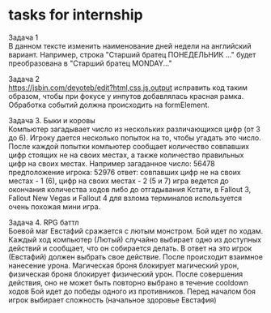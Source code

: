 # tasks for internship
Задача 1  
В данном тексте изменить наименование дней недели на английский вариант. 
Например, строка "Старший братец ПОНЕДЕЛЬНИК ..." будет преобразована в "Старший братец MONDAY..."

Задача 2  
https://jsbin.com/deyoteb/edit?html,css,js,output
исправить код таким образом, чтобы при фокусе у инпутов добавлялась красная рамка. Обработка событий должна происходить на formElement.

Задача 3. Быки и коровы  
Компьютер загадывает число из нескольких различающихся цифр (от 3 до 6). Игроку дается несколько попыток на то, чтобы угадать это число.
После каждой попытки компьютер сообщает количество совпавших цифр стоящих не на своих местах, а также количество правильных цифр на своих местах.
Например загаданное число: 56478 предположение игрока: 52976
ответ: совпавших цифр не на своих местах - 1 (6), цифр на своих местах - 2 (5 и 7)
игра ведется до окончания количества ходов либо до отгадывания
Кстати, в Fallout 3, Fallout New Vegas и Fallout 4 для взлома терминалов используется очень похожая мини игра.

Задача 4. RPG баттл  
Боевой маг Евстафий сражается с лютым монстром. 
Бой идет по ходам. Каждый ход компьютер (Лютый) случайно выбирает одно из доступных действий и сообщает, что он собирается делать. 
В ответ на это игрок (Евстафий) должен выбрать свое действие.
После происходит взаимное нанесение урона. Магическая броня блокирует магический урон, физическая броня блокирует физический урон.
После совершения действия, оно не может быть повторно выбрано в течение cooldown ходов
Бой идет до победы одного из противников.
Перед началом боя игрок выбирает сложность (начальное здоровье Евстафия)
